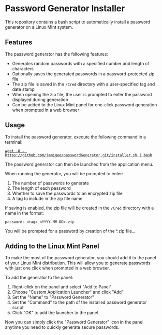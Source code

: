 # Password Generator Installer

This repository contains a bash script to automatically install a password generator on a Linux Mint system. 

## Features

The password generator has the following features:

- Generates random passwords with a specified number and length of characters
- Optionally saves the generated passwords in a password-protected zip file
- The zip file is saved in the `/Cred` directory with a user-specified tag and date stamp
- When opening the zip file, the user is prompted to enter the password displayed during generation
- Can be added to the Linux Mint panel for one-click password generation when prompted in a web browser

## Usage

To install the password generator, execute the following command in a terminal:

[`wget -O - https://github.com/jamigeo/passwordGenerator.git/installer.sh | bash`](https://github.com/jamigeo/passwordGenerator.git/installer.sh)

The password generator can then be launched from the application menu. 

When running the generator, you will be prompted to enter:

1. The number of passwords to generate
2. The length of each password 
3. Whether to save the passwords to an encrypted zip file
4. A tag to include in the zip file name

If saving is enabled, the zip file will be created in the `/Cred` directory with a name in the format:

`passwords_<tag>_<YYYY-MM-DD>.zip`

You will be prompted for a password by creation of the *.zip file...

## Adding to the Linux Mint Panel

To make the most of the password generator, you should add it to the panel of your Linux Mint distribution. This will allow you to generate passwords with just one click when prompted in a web browser.

To add the generator to the panel:

1. Right-click on the panel and select "Add to Panel"
2. Choose "Custom Application Launcher" and click "Add" 
3. Set the "Name" to "Password Generator"
4. Set the "Command" to the path of the installed password generator script
5. Click "OK" to add the launcher to the panel

Now you can simply click the "Password Generator" icon in the panel anytime you need to quickly generate secure passwords.
